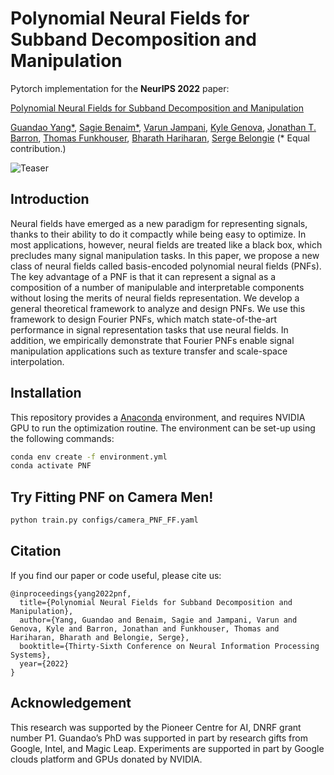 # Polynomial Neural Fields for Subband Decomposition and Manipulation

Pytorch implementation for the **NeurIPS 2022** paper:

[Polynomial Neural Fields for Subband Decomposition and Manipulation](https://openreview.net/pdf?id=juE5ErmZB61)

[Guandao Yang*](https://www.guandaoyang.com/), 
[Sagie Benaim*](https://sagiebenaim.github.io/), 
[Varun Jampani](https://varunjampani.github.io/),
[Kyle Genova](https://www.kylegenova.com/),
[Jonathan T. Barron](https://jonbarron.info/),
[Thomas Funkhouser](https://www.cs.princeton.edu/~funk/),
[Bharath Hariharan](http://home.bharathh.info/),
[Serge Belongie](https://blogs.cornell.edu/techfaculty/serge-belongie/)
(* Equal contribution.)

![Teaser](docs/assets/teaser.gif)


## Introduction

Neural fields have emerged as a new paradigm for representing signals, thanks to
their ability to do it compactly while being easy to optimize. In most applications,
however, neural fields are treated like a black box, which precludes many signal
manipulation tasks. In this paper, we propose a new class of neural fields called
basis-encoded polynomial neural fields (PNFs). The key advantage of a PNF is
that it can represent a signal as a composition of a number of manipulable and
interpretable components without losing the merits of neural fields representation.
We develop a general theoretical framework to analyze and design PNFs. We use
this framework to design Fourier PNFs, which match state-of-the-art performance
in signal representation tasks that use neural fields. In addition, we empirically
demonstrate that Fourier PNFs enable signal manipulation applications such as
texture transfer and scale-space interpolation. 

## Installation 

This repository provides a [Anaconda](https://www.anaconda.com/) environment, and requires NVIDIA GPU to run the
 optimization routine. 
The environment can be set-up using the following commands:
```bash
conda env create -f environment.yml
conda activate PNF
```

## Try Fitting PNF on Camera Men!
```bash
python train.py configs/camera_PNF_FF.yaml
```
<!--
TODO: Colab! - training, visualization of the laplacian pyramid

## Data Preparation

### TODO: DIV2K Data
### TODO: SDF Data (Armadillo)
### TODO: NeRF data prep (synthetic)

## Pretrained Models

### TODO: Pretrained model download scripts (img, sdf, and nerf)

## Training
### TODO: Bash script to train (DIV2K, SDF, and NeRF) 

## Evaluation
### TODO: bash script to test with pretrained model on these datasets
-->

## Citation 

If you find our paper or code useful, please cite us:
```
@inproceedings{yang2022pnf,
  title={Polynomial Neural Fields for Subband Decomposition and Manipulation},
  author={Yang, Guandao and Benaim, Sagie and Jampani, Varun and Genova, Kyle and Barron, Jonathan and Funkhouser, Thomas and Hariharan, Bharath and Belongie, Serge},
  booktitle={Thirty-Sixth Conference on Neural Information Processing Systems},
  year={2022}
}
```

## Acknowledgement
This research was supported by the Pioneer Centre for AI, DNRF grant number P1.
Guandao’s PhD was supported in part by research gifts from Google, Intel, and Magic Leap.
Experiments are supported in part by Google clouds platform and GPUs donated by NVIDIA.

